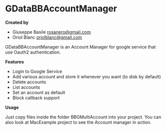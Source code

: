GDataBBAccountManager
=====================

**Created by** 

* Giuseppe Basile <rosanero@gmail.com>
* Oriol Blanc		<oriolblanc@gmail.com>

GDataBBAccountManager is an Account Manager for google service that use Oauth2 authentication. 

**Features**

* Login to Google Service
* Add various account and store it whenever you want (to disk by default)
* Delete accounts
* List accounts
* Set an account as default
* Block callback support

**Usage**

Just copy files inside the folder BBGMultiAccount into your project. You can also look at MacExample project to see the Account manager in action. 

